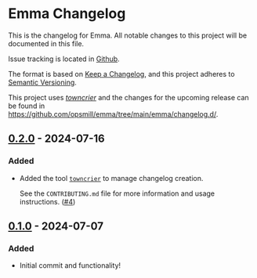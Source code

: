 # Emma Changelog

This is the changelog for Emma.
All notable changes to this project will be documented in this file.

Issue tracking is located in [Github](https://github.com/opsmill/emma/issues).

The format is based on [Keep a Changelog](https://keepachangelog.com/en/1.1.0/), and this project adheres to [Semantic Versioning](https://semver.org/spec/v2.0.0.html).

This project uses [*towncrier*](https://towncrier.readthedocs.io/) and the changes for the upcoming release can be found in <https://github.com/opsmill/emma/tree/main/emma/changelog.d/>.

<!-- towncrier release notes start -->

## [0.2.0](https://github.com/opsmill/emma/tree/0.2.0) - 2024-07-16

### Added

- Added the tool [`towncrier`](https://towncrier.readthedocs.io/) to manage changelog creation.

  See the `CONTRIBUTING.md` file for more information and usage instructions. ([#4](https://github.com/opsmill/emma/issues/4))

## [0.1.0](https://github.com/opsmill/emma/tre/0.1.0) - 2024-07-07

### Added

- Initial commit and functionality!
